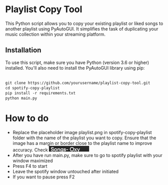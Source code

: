 # Playlist Copy Tool

This Python script allows you to copy your existing playlist or liked songs to another playlist using PyAutoGUI. It simplifies the task of duplicating your music collection within your streaming platform.

## Installation

To use this script, make sure you have Python (version 3.6 or higher) installed. You'll also need to install the PyAutoGUI library using pip:

```

git clone https://github.com/yourusername/playlist-copy-tool.git
cd spotify-copy-playlist
pip install -r requirements.txt
python main.py

```

# How to do

- Replace the placeholder image playlist.png in spotify-copy-playlist folder with the name of the playlist you want to copy. Ensure that the image has a margin or border close to the playlist name to improve accuracy. Check ![Demo Image](https://github.com/oxy-Op/spotify-copy-playlist/blob/master/playlist.png)
- After you have run main.py, make sure to go to spotify playlist with your window maximized
- Press F4 to start
- Leave the spotify window untouched after initiated
- If you want to pause press F2
